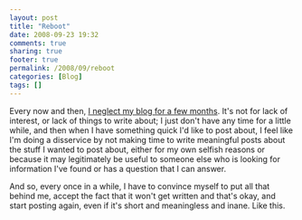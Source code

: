 ```yaml
---
layout: post
title: "Reboot"
date: 2008-09-23 19:32
comments: true
sharing: true
footer: true
permalink: /2008/09/reboot
categories: [Blog]
tags: []
---
```

Every now and then, <a href="/2008/05/chore-blogging">I neglect my blog for a few months</a>. It's not for lack of interest, or lack of things to write about; I just don't have any time for a little while, and then when I have something quick I'd like to post about, I feel like I'm doing a disservice by not making time to write meaningful posts about the stuff I wanted to post about, either for my own selfish reasons or because it may legitimately be useful to someone else who is looking for information I've found or has a question that I can answer.

And so, every once in a while, I have to convince myself to put all that behind me, accept the fact that it won't get written and that's okay, and start posting again, even if it's short and meaningless and inane. Like this.
